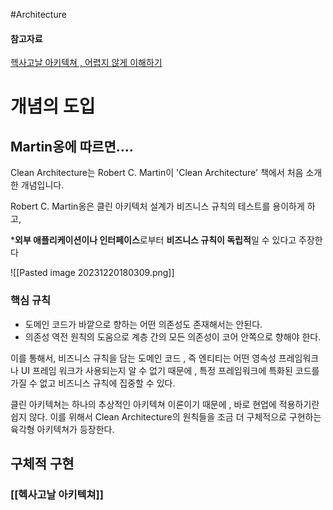 #Architecture 
#### 참고자료
[헥사고날 아키텍쳐 , 어렵지 않게 이해하기](https://gngsn.tistory.com/258)

# 개념의 도입
## Martin옹에 따르면....

Clean Architecture는 Robert C. Martin이 'Clean Architecture' 책에서 처음 소개한 개념입니다.

Robert C. Martin옹은 클린 아키텍처 설계가 비즈니스 규칙의 테스트를 용이하게 하고, 

***외부 애플리케이션이나 인터페이스**로부터 **비즈니스 규칙이 독립적**일 수 있다고 주장한다 

![[Pasted image 20231220180309.png]]

### 핵심 규칙
- 도메인 코드가 바깥으로 향하는 어떤 의존성도 존재해서는 안된다. 
- 의존성 역전 원칙의 도움으로 계층 간의 모든 의존성이 코어 안쪽으로 향해야 한다. 

이를 통해서, 비즈니스 규칙을 담는 도메인 코드 , 즉 엔티티는 어떤 영속성 프레임워크나 UI 프레임 워크가 사용되는지 알 수 없기 때문에 , 특정 프레임워크에 특화된 코드를 가질 수 없고 비즈니스 규칙에 집중할 수 있다. 

클린 아키텍쳐는 하나의 추상적인 아키텍쳐 이론이기 때문에 , 바로 현업에 적용하기란 쉽지 않다. 이를 위해서 Clean Architecture의 원칙들을 조금 더 구체적으로 구현하는 육각형 아키텍쳐가 등장한다. 

## 구체적 구현 

### [[헥사고날 아키텍쳐]]

